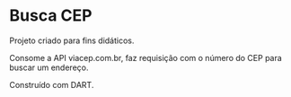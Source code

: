 # Busca CEP

Projeto criado para fins didáticos.

Consome a API viacep.com.br, faz requisição com o número do CEP para buscar um endereço.

Construído com DART.
